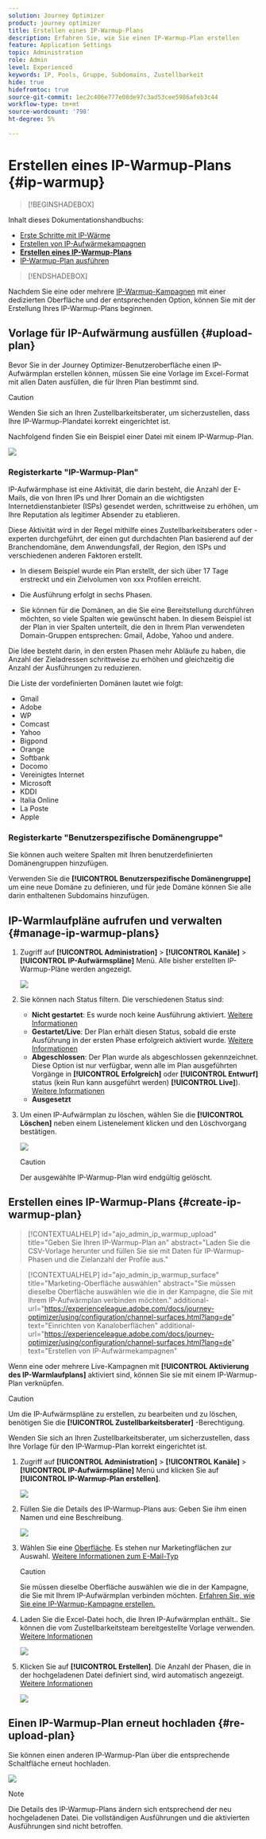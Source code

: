 ```yaml
---
solution: Journey Optimizer
product: journey optimizer
title: Erstellen eines IP-Warmup-Plans
description: Erfahren Sie, wie Sie einen IP-Warmup-Plan erstellen
feature: Application Settings
topic: Administration
role: Admin
level: Experienced
keywords: IP, Pools, Gruppe, Subdomains, Zustellbarkeit
hide: true
hidefromtoc: true
source-git-commit: 1ec2c406e777e08de97c3ad53cee5986afeb3c44
workflow-type: tm+mt
source-wordcount: '798'
ht-degree: 5%

---
```


# Erstellen eines IP-Warmup-Plans {#ip-warmup}

>[!BEGINSHADEBOX]

Inhalt dieses Dokumentationshandbuchs:

* [Erste Schritte mit IP-Wärme](ip-warmup-gs.md)
* [Erstellen von IP-Aufwärmekampagnen](ip-warmup-campaign.md)
* **[Erstellen eines IP-Warmup-Plans](ip-warmup-plan.md)**
* [IP-Warmup-Plan ausführen](ip-warmup-running.md)

>[!ENDSHADEBOX]

Nachdem Sie eine oder mehrere [IP-Warmup-Kampagnen](ip-warmup-campaign.md) mit einer dedizierten Oberfläche und der entsprechenden Option, können Sie mit der Erstellung Ihres IP-Warmup-Plans beginnen.

## Vorlage für IP-Aufwärmung ausfüllen {#upload-plan}

Bevor Sie in der Journey Optimizer-Benutzeroberfläche einen IP-Aufwärmplan erstellen können, müssen Sie eine Vorlage im Excel-Format mit allen Daten ausfüllen, die für Ihren Plan bestimmt sind.

>[!CAUTION]
>
>Wenden Sie sich an Ihren Zustellbarkeitsberater, um sicherzustellen, dass Ihre IP-Warmup-Plandatei korrekt eingerichtet ist.

Nachfolgend finden Sie ein Beispiel einer Datei mit einem IP-Warmup-Plan.

![](assets/ip-warmup-sample-file.png)

### Registerkarte &quot;IP-Warmup-Plan&quot;

IP-Aufwärmphase ist eine Aktivität, die darin besteht, die Anzahl der E-Mails, die von Ihren IPs und Ihrer Domain an die wichtigsten Internetdienstanbieter (ISPs) gesendet werden, schrittweise zu erhöhen, um Ihre Reputation als legitimer Absender zu etablieren.

Diese Aktivität wird in der Regel mithilfe eines Zustellbarkeitsberaters oder -experten durchgeführt, der einen gut durchdachten Plan basierend auf der Branchendomäne, dem Anwendungsfall, der Region, den ISPs und verschiedenen anderen Faktoren erstellt.

* In diesem Beispiel wurde ein Plan erstellt, der sich über 17 Tage erstreckt und ein Zielvolumen von xxx Profilen erreicht.

* Die Ausführung erfolgt in sechs Phasen.

* Sie können für die Domänen, an die Sie eine Bereitstellung durchführen möchten, so viele Spalten wie gewünscht haben. In diesem Beispiel ist der Plan in vier Spalten unterteilt, die den in Ihrem Plan verwendeten Domain-Gruppen entsprechen: Gmail, Adobe, Yahoo und andere.

Die Idee besteht darin, in den ersten Phasen mehr Abläufe zu haben, die Anzahl der Zieladressen schrittweise zu erhöhen und gleichzeitig die Anzahl der Ausführungen zu reduzieren.

Die Liste der vordefinierten Domänen lautet wie folgt:

* Gmail
* Adobe
* WP
* Comcast
* Yahoo
* Bigpond
* Orange
* Softbank
* Docomo
* Vereinigtes Internet
* Microsoft
* KDDI
* Italia Online
* La Poste
* Apple

### Registerkarte &quot;Benutzerspezifische Domänengruppe&quot;

Sie können auch weitere Spalten mit Ihren benutzerdefinierten Domänengruppen hinzufügen.

Verwenden Sie die **[!UICONTROL Benutzerspezifische Domänengruppe]** um eine neue Domäne zu definieren, und für jede Domäne können Sie alle darin enthaltenen Subdomains hinzufügen.<!--TBC-->

## IP-Warmlaufpläne aufrufen und verwalten {#manage-ip-warmup-plans}

1. Zugriff auf **[!UICONTROL Administration]** > **[!UICONTROL Kanäle]** > **[!UICONTROL IP-Aufwärmspläne]** Menü. Alle bisher erstellten IP-Warmup-Pläne werden angezeigt.

   ![](assets/ip-warmup-filter-list.png)

1. Sie können nach Status filtern. Die verschiedenen Status sind:

   * **Nicht gestartet**: Es wurde noch keine Ausführung aktiviert. [Weitere Informationen](ip-warmup-running.md#define-runs)
   * **Gestartet/Live**: Der Plan erhält diesen Status, sobald die erste Ausführung in der ersten Phase erfolgreich aktiviert wurde. [Weitere Informationen](ip-warmup-running.md#define-runs)
   * **Abgeschlossen**: Der Plan wurde als abgeschlossen gekennzeichnet. Diese Option ist nur verfügbar, wenn alle im Plan ausgeführten Vorgänge in **[!UICONTROL Erfolgreich]** oder **[!UICONTROL Entwurf]** status (kein Run kann ausgeführt werden) **[!UICONTROL Live]**). [Weitere Informationen](ip-warmup-running.md#define-runs#mark-as-completed)
   * **Ausgesetzt**<!--: to check (user action)-->

1. Um einen IP-Aufwärmplan zu löschen, wählen Sie die **[!UICONTROL Löschen]** neben einem Listenelement klicken und den Löschvorgang bestätigen.

   ![](assets/ip-warmup-delete-plan.png)

   >[!CAUTION]
   >
   >Der ausgewählte IP-Warmup-Plan wird endgültig gelöscht.

## Erstellen eines IP-Warmup-Plans {#create-ip-warmup-plan}

>[!CONTEXTUALHELP]
>id="ajo_admin_ip_warmup_upload"
>title="Geben Sie Ihren IP-Warmup-Plan an"
>abstract="Laden Sie die CSV-Vorlage herunter und füllen Sie sie mit Daten für IP-Warmup-Phasen und die Zielanzahl der Profile aus."

>[!CONTEXTUALHELP]
>id="ajo_admin_ip_warmup_surface"
>title="Marketing-Oberfläche auswählen"
>abstract="Sie müssen dieselbe Oberfläche auswählen wie die in der Kampagne, die Sie mit Ihrem IP-Aufwärmplan verbinden möchten."
>additional-url="https://experienceleague.adobe.com/docs/journey-optimizer/using/configuration/channel-surfaces.html?lang=de" text="Einrichten von Kanaloberflächen"
>additional-url="https://experienceleague.adobe.com/docs/journey-optimizer/using/configuration/channel-surfaces.html?lang=de" text="Erstellen von IP-Aufwärmekampagnen"

Wenn eine oder mehrere Live-Kampagnen mit **[!UICONTROL Aktivierung des IP-Warmlaufplans]** aktiviert sind, können Sie sie mit einem IP-Warmup-Plan verknüpfen.

>[!CAUTION]
>
>Um die IP-Aufwärmspläne zu erstellen, zu bearbeiten und zu löschen, benötigen Sie die **[!UICONTROL Zustellbarkeitsberater]** -Berechtigung. <!--Learn more on managing [!DNL Journey Optimizer] users' access rights in [this section](../administration/permissions-overview.md).-->
>
>Wenden Sie sich an Ihren Zustellbarkeitsberater, um sicherzustellen, dass Ihre Vorlage für den IP-Warmup-Plan korrekt eingerichtet ist. <!--TBC-->

1. Zugriff auf **[!UICONTROL Administration]** > **[!UICONTROL Kanäle]** > **[!UICONTROL IP-Aufwärmspläne]** Menü und klicken Sie auf **[!UICONTROL IP-Warmup-Plan erstellen]**.

   ![](assets/ip-warmup-create-plan.png)

1. Füllen Sie die Details des IP-Warmup-Plans aus: Geben Sie ihm einen Namen und eine Beschreibung.

   ![](assets/ip-warmup-plan-details.png)

1. Wählen Sie eine [Oberfläche](channel-surfaces.md). Es stehen nur Marketingflächen zur Auswahl. [Weitere Informationen zum E-Mail-Typ](../email/email-settings.md#email-type)

   >[!CAUTION]
   >
   >Sie müssen dieselbe Oberfläche auswählen wie die in der Kampagne, die Sie mit Ihrem IP-Aufwärmplan verbinden möchten. [Erfahren Sie, wie Sie eine IP-Warmup-Kampagne erstellen.](#create-ip-warmup-campaign)

1. Laden Sie die Excel-Datei hoch, die Ihren IP-Aufwärmplan enthält.<!--which formats are allowed?-->. Sie können die vom Zustellbarkeitsteam bereitgestellte Vorlage verwenden.<!--TBC?--> [Weitere Informationen](#upload-plan)
   <!--
    You can also download the Excel template from the [!DNL Journey Optimizer] user interface and upload it after filling it with the IP warmup details.-->

   ![](assets/ip-warmup-upload-success.png)

1. Klicken Sie auf **[!UICONTROL Erstellen]**. Die Anzahl der Phasen, die in der hochgeladenen Datei definiert sind, wird automatisch angezeigt. [Weitere Informationen](#upload-plan)

   ![](assets/ip-warmup-plan-phases.png)

## Einen IP-Warmup-Plan erneut hochladen {#re-upload-plan}

Sie können einen anderen IP-Warmup-Plan über die entsprechende Schaltfläche erneut hochladen.

![](assets/ip-warmup-re-upload-plan.png)

>[!NOTE]
>
>Die Details des IP-Warmup-Plans ändern sich entsprechend der neu hochgeladenen Datei. Die vollständigen Ausführungen und die aktivierten Ausführungen sind nicht betroffen.